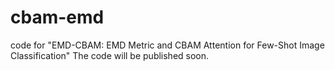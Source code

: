 # cbam-emd
code for "EMD-CBAM: EMD Metric and CBAM Attention for Few-Shot  Image Classification"  The code will be published soon.
